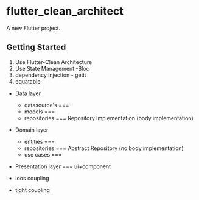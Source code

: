 # flutter_clean_architect

A new Flutter project.

## Getting Started

1. Use Flutter-Clean Architecture
2. Use State Management -Bloc
3. dependency injection - getit
4. equatable

* Data layer

  * datasource's ===
  * models       ===
  * repositories === Repository Implementation (body implementation)

* Domain layer

  * entities     ===
  * repositories === Abstract Repository (no body implementation)
  * use cases    ===
  

* Presentation layer === ui+component
     








* loos coupling
* tight coupling
